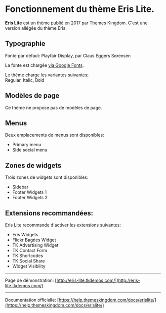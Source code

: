 # Fonctionnement du thème Eris Lite.

**Eris Lite** est un thème publié en 2017 par Themes Kingdom. C'est une version allégée du thème Eris.

## Typographie

Fonte par défaut: Playfair Display, par Claus Eggers Sørensen

La fonte est chargée [via Google Fonts](https://fonts.google.com/specimen/Playfair+Display).

Le thème charge les variantes suivantes:  
Regular, Italic, Bold


## Modèles de page

Ce thème ne propose pas de modèles de page.

## Menus

Deux emplacements de menus sont disponibles:

* Primary menu
* Side social menu


## Zones de widgets

Trois zones de widgets sont disponibles:

* Sidebar
* Footer Widgets 1
* Footer Widgets 2

## Extensions recommandées:

Eris Lite recommande d'activer les extensions suivantes:

* Eris Widgets
* Flickr Bagdes Widget
* TK Advertising Widget 
* TK Contact Form
* TK Shortcodes
* TK Social Share
* Widget Visibility

***

Page de démonstration: [http://eris-lite.tkdemos.com/](http://eris-lite.tkdemos.com/)

***

Documentation officielle: [https://help.themeskingdom.com/docs/erislite/](https://help.themeskingdom.com/docs/erislite/)